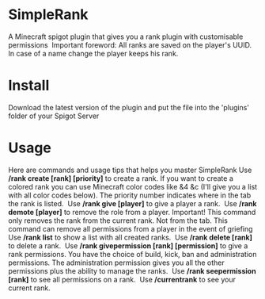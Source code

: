# **SimpleRank**  
A Minecraft spigot plugin that gives you a rank plugin with customisable permissions
​
Important foreword:
All ranks are saved on the player's UUID. In case of a name change the player keeps his rank.
# Install
Download the latest version of the plugin and put the file into the 'plugins' folder of your Spigot Server
​
# Usage
Here are commands and usage tips that helps you master SimpleRank
​
Use **/rank create [rank] [priority]** to create a rank. If you want to create a colored rank you can use Minecraft color codes like &4 &c (I'll give you a list with all color codes below). The priority number indicates where in the tab the rank is listed.
​
Use **/rank give [player]** to give a player a rank.
​
Use **/rank demote [player]** to remove the role from a player. Important! This command only removes the rank from the current rank. Not from the tab. This command can remove all permissions from a player in the event of griefing
​
Use **/rank list** to show a list with all created ranks.
​
Use **/rank delete [rank]** to delete a rank.
​
Use **/rank givepermission [rank] [permission]** to give a rank permissions. You have the choice of build, kick, ban and administration permissions. The administration permission gives you all the other permissions plus the ability to manage the ranks.
​
Use **/rank seepermission [rank]** to see all permissions on a rank.
​
Use **/currentrank** to see your current rank.
